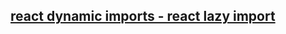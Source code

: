 ## [react dynamic imports - react lazy import](https://react.dev/reference/react/lazy#suspense-for-code-splitting)